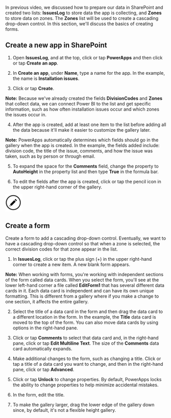 <properties
   pageTitle="Understand the basics of creating forms | Microsoft PowerApps"
   description="Understand the basics of creating forms including expanding fields in a form and unlocking property settings to customize a form"
   services=""
   suite="powerapps"
   documentationCenter="na"
   authors="v-subohe"
   manager="anneta"
   editor=""
   tags=""
   featuredVideoId="Y057qUJ2NNk"
   courseDuration="11m"/>

<tags
   ms.service="powerapps"
   ms.devlang="na"
   ms.topic="get-started-article"
   ms.tgt_pltfrm="na"
   ms.workload="na"
   ms.date="06/15/17"
   ms.author="v-subohe"/>

In previous video, we discussed how to prepare our data in SharePoint and created two lists: **IssuesLog** to store data the app is collecting, and **Zones** to store data on zones. The **Zones** list will be used to create a cascading drop-down control. In this section, we'll discuss the basics of creating forms.

## Create a new app in SharePoint

1. Open **IssuesLog**, and at the top, click or tap **PowerApps** and then click or tap **Create an app**.

2. In **Create an app**, under **Name**, type a name for the app. In the example, the name is **Installation issues**.

3. Click or tap **Create**.

  **Note:** Because we've already created the fields **DivisionCodes** and **Zones** that collect data, we can connect Power BI to the list and get specific information, such as how often installation issues occur and which zones the issues occur in.

4. After the app is created, add at least one item to the list before adding all the data because it'll make it easier to customize the gallery later.

  **Note:** PowerApps automatically determines which fields should go in the gallery when the app is created. In the example, the fields added include: division code, the title of the issue, comments, and how the issue was taken, such as by person or through email.

5. To expand the space for the **Comments** field, change the property to **AutoHeight** in the property list and then type **True** in the formula bar.

6. To edit the fields after the app is created, click or tap the pencil icon in the upper right-hand corner of the gallery.

  ![Pencil icon](./media/learning-understand-basics-forms/edit-template.png)

## Create a form ##
Create a form to add a cascading drop-down control. Eventually, we want to have a cascading drop-down control so that when a zone is selected, the correct division codes for that zone appear in the list.

1. In **IssuesLog**, click or tap the plus sign (+) in the upper right-hand corner to create a new item. A new blank form appears.

  **Note:** When working with forms, you're working with independent sections of the form called data cards. When you select the form, you'll see at the lower left-hand corner a file called **EditForm1** that has several different data cards in it. Each data card is independent and can have its own unique formatting. This is different from a gallery where if you make a change to one section, it affects the entire gallery.

2. Select the title of a data card in the form and then drag the data card to a different location in the form. In the example, the **Title** data card is moved to the top of the form. You can also move data cards by using options in the right-hand pane.

3. Click or tap **Comments** to select that data card and, in the right-hand pane, click or tap **Edit Multiline Text**. The size of the **Comments** data card automatically expands.

4. Make additional changes to the form, such as changing a title. Click or tap a title of a data card you want to change, and then in the right-hand pane, click or tap **Advanced**.

5. Click or tap **Unlock** to change properties. By default, PowerApps locks the ability to change properties to help minimize accidental mistakes.

6. In the form, edit the title.

7. To make the gallery larger, drag the lower edge of the gallery down since, by default, it's not a flexible height gallery.
